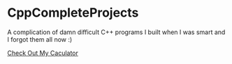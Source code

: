 # CppCompleteProjects
A complication of damn difficult C++ programs I built when I was smart and I forgot them all now :)

[Check Out My Caculator](https://github.com/veritasestmoi/CppCompleteProjects/tree/Caculator)

